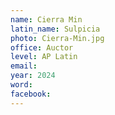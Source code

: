 ```yaml
---
name: Cierra Min
latin_name: Sulpicia
photo: Cierra-Min.jpg
office: Auctor
level: AP Latin
email: 
year: 2024
word: 
facebook: 
---
```


